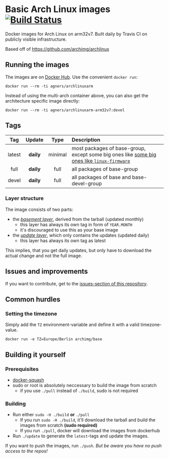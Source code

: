 # Basic Arch Linux images [![Build Status](https://travis-ci.org/agners/archlinux.svg?branch=arm32v7)](https://travis-ci.org/agners/archlinux)

Docker images for Arch Linux on arm32v7. Built daily by Travis CI on publicly visible infrastructure.

Based off of https://github.com/archimg/archlinux

## Running the images

The images are on [Docker Hub](https://hub.docker.com/u/agners/). Use the convenient `docker run`:

    docker run --rm -ti agners/archlinuxarm

Instead of using the multi-arch container above, you can also get the architecture specific image directly:

    docker run --rm -ti agners/archlinuxarm-arm32v7:devel

## Tags

|  Tag   |  Update   |  Type   |                                                             Description                                                              |
|:------:|:---------:|:-------:|:-------------------------------------------------------------------------------------------------------------------------------------|
| latest | **daily** | minimal | most packages of base-group, except some big ones like [some big ones like `linux-firmware`](./Dockerfiles/basement/Dockerfile)      |
| full   | **daily** |   full  | all packages of base-group                                                                                                           |
| devel  | **daily** |   full  | all packages of base and base-devel-group                                                                                            |

### Layer structure

The image consists of two parts:

- the _[basement layer](./Dockerfiles/basement)_, derived from the tarball (updated monthly)
  - this layer has always its own tag in form of `YEAR.MONTH`
  - it's discouraged to use this as your base image
- the _[update layer](./Dockerfiles/updates)_, which only contains the updates (updated daily)
  - this layer has always its own tag as latest

This implies, that you get daily updates, but only have to download the actual change and not the full image.

## Issues and improvements

If you want to contribute, get to the [issues-section of this repository](https://github.com/lopsided98/archlinux/issues).

## Common hurdles

### Setting the timezone

Simply add the `TZ` environment-variable and define it with a valid timezone-value.

```
docker run -e TZ=Europe/Berlin archimg/base
```

## Building it yourself

### Prerequisites

- [docker-squash](https://github.com/goldmann/docker-squash/)
- sudo or root is absolutely neccessary to build the image from scratch
  - if you use `./pull` instead of `./build`, sudo is not required

### Building

- Run either `sudo -H ./build` **or** `./pull`
  - If you run `sudo -H ./build`, it'll download the tarball and build the images from scratch **(sudo required)**
  - If you run `./pull`, docker will download the images from dockerhub
- Run `./update` to generate the `latest`-tags and update the images.

If you want to push the images, run `./push`. *But be aware you have no push access to the repos!*
